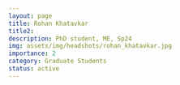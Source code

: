 ```yaml
---
layout: page
title: Rohan Khatavkar
title2:  
description: PhD student, ME, Sp24
img: assets/img/headshots/rohan_khatavkar.jpg
importance: 2
category: Graduate Students
status: active
---
```



